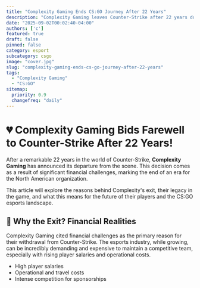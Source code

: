 ```yaml
---
title: "Complexity Gaming Ends CS:GO Journey After 22 Years"
description: "Complexity Gaming leaves Counter-Strike after 22 years due to financial challenges."
date: "2025-09-02T00:02:40-04:00"
authors: ['c']
featured: true
draft: false
pinned: false
category: esport
subcategory: csgo
image: "cover.jpg"
slug: "complexity-gaming-ends-cs-go-journey-after-22-years"
tags:
  - "Complexity Gaming"
  - "CS:GO"
sitemap:
  priority: 0.9
  changefreq: "daily"
---
```


# 💔 Complexity Gaming Bids Farewell to Counter-Strike After 22 Years!

After a remarkable 22 years in the world of Counter-Strike, **Complexity Gaming** has announced its departure from the scene. This decision comes as a result of significant financial challenges, marking the end of an era for the North American organization.

This article will explore the reasons behind Complexity's exit, their legacy in the game, and what this means for the future of their players and the CS:GO esports landscape.

## 🤔 Why the Exit? Financial Realities

Complexity Gaming cited financial challenges as the primary reason for their withdrawal from Counter-Strike. The esports industry, while growing, can be incredibly demanding and expensive to maintain a competitive team, especially with rising player salaries and operational costs.

*   High player salaries
*   Operational and travel costs
*   Intense competition for sponsorships
